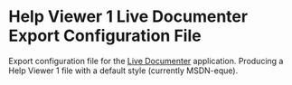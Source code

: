 Help Viewer 1 Live Documenter Export Configuration File
========================

Export configuration file for the [Live Documenter](http://livedocumenter.com) application. Producing a Help Viewer 1 file with a default style (currently MSDN-eque).
